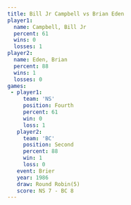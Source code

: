 ```yaml
---
title: Bill Jr Campbell vs Brian Eden
player1:                 
  name: Campbell, Bill Jr
  percent: 61            
  wins: 0                
  losses: 1              
player2:                 
  name: Eden, Brian      
  percent: 88            
  wins: 1                
  losses: 0              
games:
 - player1:          
     team: 'NS'      
     position: Fourth
     percent: 61     
     win: 0          
     loss: 1         
   player2:          
     team: 'BC'      
     position: Second
     percent: 88     
     win: 1          
     loss: 0         
   event: Brier        
   year: 1986          
   draw: Round Robin(5)
   score: NS 7 - BC 8  
---
```

